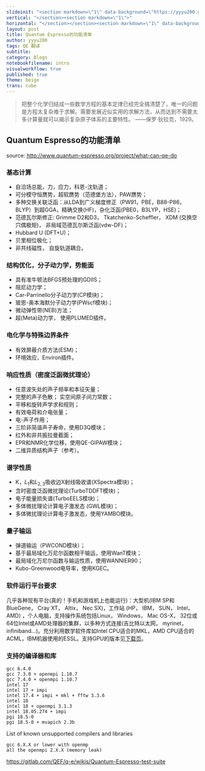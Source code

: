 ```yaml
---
slideinit: "<section markdown=\"1\" data-background=\"https://yyyu200.github.io/DFTbook/img/slidebackground.png\"><section markdown=\"1\">"
vertical: "</section><section markdown=\"1\">"
horizontal: "</section></section><section markdown=\"1\" data-background=\"https://yyyu200.github.io/DFTbook/img/slidebackground.png\"><section markdown=\"1\">"
layout: post
title: Quantum Espresso的功能清单
author: yyyu200
tags: QE 翻译
subtitle: 
category: Blogs
notebookfilename: intro
visualworkflow: true
published: true
theme: beige
trans: cube
---
```


>把整个化学归结成一些数学方程的基本定律已经完全搞清楚了，唯一的问题是方程太复杂难于求解。需要发展近似实用的求解方法，从而达到不需要太多计算量就可以揭示复杂原子体系的主要特性。 ——保罗·狄拉克，1929。

## Quantum Espresso的功能清单

source: http://www.quantum-espresso.org/project/what-can-qe-do

### 基态计算
+ 自洽场总能，力，应力，科恩-沈轨道；
+ 可分模守恒赝势，超软赝势（范德堡方法），PAW赝势；
+ 多种交换关联泛函：从LDA到广义梯度修正（PW91，PBE，B88-P86，BLYP）到超GGA，精确交换(HF)，杂化泛函(PBE0，B3LYP，HSE)；
+ 范德瓦尔斯修正: Grimme D2和D3， Tkatchenko-Scheffler， XDM (交换空穴偶极矩)， 非局域范德瓦尔斯泛函(vdw-DF)；
+ Hubbard U (DFT+U)；
+ 贝里相位极化；
+ 非共线磁性， 自旋轨道耦合。

### 结构优化，分子动力学，势能面
+ 具有准牛顿法BFGS预处理的GDIIS；
+ 阻尼动力学；
+ Car-Parrinello分子动力学(CP模块)；
+ 玻恩-奥本海默分子动力学(PWscf模块)；
+ 微动弹性带(NEB)方法；
+ 超(Meta)动力学， 使用PLUMED插件。

### 电化学与特殊边界条件
+ 有效屏蔽介质方法(ESM)；
+ 环境效应，Environ插件。

### 响应性质（密度泛函微扰理论）
+ 任意波矢处的声子频率和本征矢量；
+ 完整的声子色散； 实空间原子间力常数；
+ 平移和旋转声学求和规则；
+ 有效电荷和介电张量；
+ 电-声子作用；
+ 三阶非简谐声子寿命，使用D3Q模块；
+ 红外和非共振拉曼截面；
+ EPR和NMR化学位移，使用QE-GIPAW模块；
+ 二维异质结构声子（参考）。

### 谱学性质
+ K，$L_{1}$和$L_{2,3}$吸收边X射线吸收谱(XSpectra模块)；
+ 含时密度泛函微扰理论(TurboTDDFT模块)；
+ 电子能量损失谱(TurboEELS模块)；
+ 多体微扰理论计算电子激发态 (GWL模块)；
+ 多体微扰理论计算电子激发态，使用YAMBO模块。

### 量子输运
+ 弹道输运（PWCOND模块）；
+ 基于最局域化万尼尔函数相干输运，使用WanT模块；
+ 最局域化万尼尔函数与输运性质，使用WANNIER90；
+ Kubo-Greenwood电导率，使用KGEC。

### 软件运行平台要求
几乎各种现有平台(真的！手机和游戏机上也能运行)：大型机(IBM SP和BlueGene， Cray XT， Altix， Nec SX)，工作站 (HP， IBM， SUN， Intel， AMD) ，个人电脑，支持操作系统包括Linux， Windows， Mac OS-X， 32位或64位Intel或AMD处理器的集群，以多种方式连接(吉比特以太网， myrinet， infiniband…)。充分利用数学软件库如Intel CPU适合的MKL，AMD CPU适合的ACML，IBM机器使用的ESSL。支持GPU的版本见[下载页](http://www.quantum-espresso.org/download)。

### 支持的编译器和库

```
gcc 6.4.0
gcc 7.3.0 + openmpi 1.10.7
gcc 7.4.0 + openmpi 1.10.7
intel 17
intel 17 + impi
intel 17.4 + impi + mkl + fftw 3.3.6
intel 18
intel 18 + openmpi 3.1.3
intel 18.05.274 + impi
pgi 18.5-0
pgi 18.5-0 + mvapich 2.3b
```

List of known unsupported compilers and libraries

```
gcc 6.X.X or lower with openmp
all the openmpi 2.X.X (memory leak)
```
https://gitlab.com/QEF/q-e/wikis/Quantum-Espresso-test-suite


